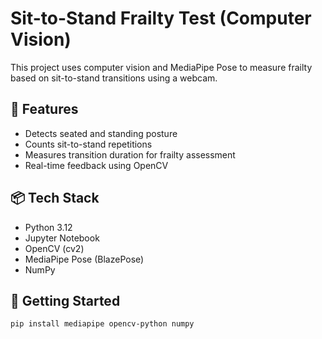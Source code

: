# Sit-to-Stand Frailty Test (Computer Vision)

This project uses computer vision and MediaPipe Pose to measure frailty based on sit-to-stand transitions using a webcam.

## 🧪 Features

- Detects seated and standing posture
- Counts sit-to-stand repetitions
- Measures transition duration for frailty assessment
- Real-time feedback using OpenCV

## 📦 Tech Stack

- Python 3.12
- Jupyter Notebook
- OpenCV (cv2)
- MediaPipe Pose (BlazePose)
- NumPy

## 🚀 Getting Started

```bash
pip install mediapipe opencv-python numpy

